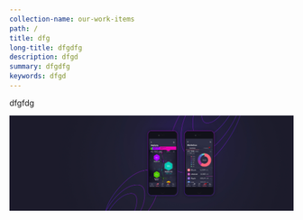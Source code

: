 ```yaml
---
collection-name: our-work-items
path: /
title: dfg
long-title: dfgdfg
description: dfgd
summary: dfgdfg
keywords: dfgd
---
```

dfgfdg

![sdfsdf](/src/assets/images/cryptocurrencywallet.jpg "lmdslfl")

